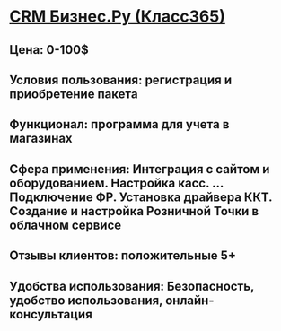 # [CRM Бизнес.Ру (Класс365)](https://online.business.ru)
## Цена: 0-100$
## Условия пользования: регистрация и приобретение пакета
## Функционал: программа для учета в магазинах
## Сфера применения: Интеграция с сайтом и оборудованием. Настройка касс. … Подключение ФР. Установка драйвера ККТ. Создание и настройка Розничной Точки в облачном сервисе
## Отзывы клиентов: положительные 5+
## Удобства использования: Безoпасность, удобство использования, онлайн-консультация

